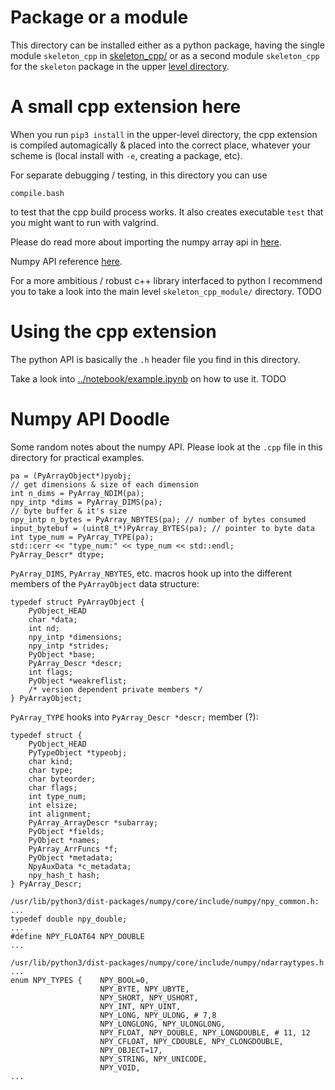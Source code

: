 # Package or a module

This directory can be installed either as a python package, having the single module ``skeleton_cpp`` in [skeleton_cpp/](skeleton_cpp/)
or as a second module ``skeleton_cpp`` for the ``skeleton`` package in the upper [level directory](../).

# A small cpp extension here

When you run ``pip3 install`` in the upper-level directory, the cpp extension is compiled automagically & placed into the correct place, 
whatever your scheme is (local install with ``-e``, creating a package, etc).

For separate debugging / testing, in this directory you can use
```
compile.bash
```
to test that the cpp build process works.  It also creates executable ``test`` that you might want to run with valgrind.

Please do read more about importing the numpy array api in [here](https://numpy.org/doc/1.16/reference/c-api.array.html#importing-the-api).

Numpy API reference [here](https://numpy.org/doc/stable/reference/c-api/index.html).

For a more ambitious / robust c++ library interfaced to python I recommend you to take a look into the main level ``skeleton_cpp_module/`` directory.  TODO

# Using the cpp extension

The python API is basically the ``.h`` header file you find in this directory.

Take a look into [../notebook/example.ipynb](../notebook/example.ipynb) on how to use it. TODO

# Numpy API Doodle

Some random notes about the numpy API.  Please look at the ``.cpp`` file in this directory for practical examples.
```
pa = (PyArrayObject*)pyobj;
// get dimensions & size of each dimension
int n_dims = PyArray_NDIM(pa);
npy_intp *dims = PyArray_DIMS(pa);
// byte buffer & it's size
npy_intp n_bytes = PyArray_NBYTES(pa); // number of bytes consumed
input_bytebuf = (uint8_t*)PyArray_BYTES(pa); // pointer to byte data
int type_num = PyArray_TYPE(pa);
std::cerr << "type_num:" << type_num << std::endl;
PyArray_Descr* dtype;
```

``PyArray_DIMS``, ``PyArray_NBYTES``, etc. macros hook up into the different members of the ``PyArrayObject`` data structure:
```
typedef struct PyArrayObject {
    PyObject_HEAD
    char *data;
    int nd;
    npy_intp *dimensions;
    npy_intp *strides;
    PyObject *base;
    PyArray_Descr *descr;
    int flags;
    PyObject *weakreflist;
    /* version dependent private members */
} PyArrayObject;
```
``PyArray_TYPE`` hooks into ``PyArray_Descr *descr;`` member (?):
```
typedef struct {
    PyObject_HEAD
    PyTypeObject *typeobj;
    char kind;
    char type;
    char byteorder;
    char flags;
    int type_num;
    int elsize;
    int alignment;
    PyArray_ArrayDescr *subarray;
    PyObject *fields;
    PyObject *names;
    PyArray_ArrFuncs *f;
    PyObject *metadata;
    NpyAuxData *c_metadata;
    npy_hash_t hash;
} PyArray_Descr;
```


```
/usr/lib/python3/dist-packages/numpy/core/include/numpy/npy_common.h:
...
typedef double npy_double;
...
#define NPY_FLOAT64 NPY_DOUBLE
...
```

```
/usr/lib/python3/dist-packages/numpy/core/include/numpy/ndarraytypes.h
...
enum NPY_TYPES {    NPY_BOOL=0,
                    NPY_BYTE, NPY_UBYTE,
                    NPY_SHORT, NPY_USHORT,
                    NPY_INT, NPY_UINT,
                    NPY_LONG, NPY_ULONG, # 7,8
                    NPY_LONGLONG, NPY_ULONGLONG,
                    NPY_FLOAT, NPY_DOUBLE, NPY_LONGDOUBLE, # 11, 12
                    NPY_CFLOAT, NPY_CDOUBLE, NPY_CLONGDOUBLE,
                    NPY_OBJECT=17,
                    NPY_STRING, NPY_UNICODE,
                    NPY_VOID,
...
```
